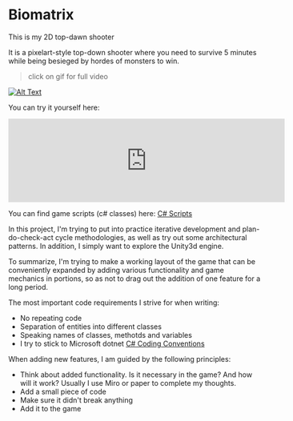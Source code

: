 # Biomatrix
This is my 2D top-dawn shooter

It is a pixelart-style top-down shooter where you need to survive 5 minutes while being besieged by hordes of monsters to win.

> click on gif for full video

[![Alt Text](https://s12.gifyu.com/images/SQuYf.gif)](https://www.youtube.com/watch?v=JXmSUmM66nw)

You can try it yourself here:

<a><iframe frameborder="0" src="https://itch.io/embed/2153694?bg_color=222222&amp;fg_color=ffffff&amp;link_color=b50014&amp;border_color=363636" width="552" height="167"><a href="https://border-nine.itch.io/biomatrix">Biomatrix by border_nine</a></iframe>

You can find game scripts (c# classes) here: [C# Scripts](https://github.com/Ninellie/2d_game_prototype/tree/main/Assets/Scripts)

In this project, I'm trying to put into practice iterative development and plan-do-check-act cycle methodologies, as well as try out some architectural patterns. In addition, I simply want to explore the Unity3d engine.

To summarize, I'm trying to make a working layout of the game that can be conveniently expanded by adding various functionality and game mechanics in portions, so as not to drag out the addition of one feature for a long period.

The most important code requirements I strive for when writing:
- No repeating code
- Separation of entities into different classes
- Speaking names of classes, methotds and variables
- I try to stick to Microsoft dotnet [C# Coding Conventions](https://learn.microsoft.com/en-us/dotnet/csharp/fundamentals/coding-style/coding-conventions)

When adding new features, I am guided by the following principles:
- Think about added functionality. Is it necessary in the game? And how will it work? Usually I use Miro or paper to complete my thoughts.
- Add a small piece of code
- Make sure it didn't break anything
- Add it to the game